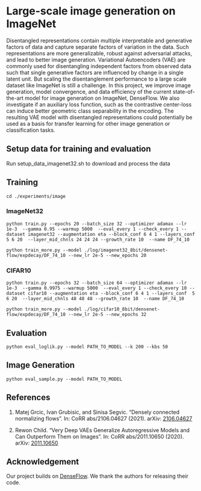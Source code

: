 # Large-scale image generation on ImageNet

Disentangled representations contain multiple interpretable and generative factors of data and capture separate factors of variation in the data. Such representations are more generalizable, robust against adversarial attacks, and lead to better image generation. Variational Autoencoders (VAE) are commonly used for disentangling independent factors from observed data such that single generative factors are influenced by change in a single latent unit. But scaling the disentanglement performance to a large scale dataset like ImageNet is still a challenge. In this project, we  improve image generation, model convergence, and data efficiency of the current state-of-the-art model for image generation on ImageNet, DenseFlow. We also investigate if an auxiliary loss function, such as the contrastive center-loss can induce better geometric class separability in the encoding. The resulting VAE model with disentangled representations could potentially be used as a basis for transfer learning for other image generation or classification tasks.

## Setup data for training and evaluation
Run setup_data_imagenet32.sh to download and process the data 

## Training

```
cd ./experiments/image
```

### ImageNet32
```
python train.py --epochs 20 --batch_size 32 --optimizer adamax --lr 1e-3  --gamma 0.95 --warmup 5000  --eval_every 1 --check_every 1 --dataset imagenet32 --augmentation eta --block_conf 6 4 1 --layers_conf  5 6 20  --layer_mid_chnls 24 24 24 --growth_rate 10  --name DF_74_10
```

```
python train_more.py --model ./log/imagenet32_8bit/densenet-flow/expdecay/DF_74_10 --new_lr 2e-5 --new_epochs 20
```

### CIFAR10
```
python train.py --epochs 32 --batch_size 64 --optimizer adamax --lr 1e-3  --gamma 0.9975 --warmup 5000  --eval_every 1 --check_every 10 --dataset cifar10 --augmentation eta --block_conf 6 4 1 --layers_conf  5 6 20  --layer_mid_chnls 48 48 48 --growth_rate 10  --name DF_74_10
```

```
python train_more.py --model ./log/cifar10_8bit/densenet-flow/expdecay/DF_74_10 --new_lr 2e-5 --new_epochs 32
```

## Evaluation
```
python eval_loglik.py --model PATH_TO_MODEL --k 200 --kbs 50
```

## Image Generation
```
python eval_sample.py --model PATH_TO_MODEL
```


## References
1. Matej Grcic, Ivan Grubisic, and Sinisa Segvic. “Densely connected normalizing flows”. In: CoRR abs/2106.04627 (2021). arXiv: [2106.04627](https://arxiv.org/abs/2106.04627)

2. Rewon Child. “Very Deep VAEs Generalize Autoregressive Models and Can Outperform Them on Images”. In: CoRR abs/2011.10650 (2020). arXiv: [2011.10650](https://arxiv.org/abs/2011.10650)


## Acknowledgement
Our project builds on [DenseFlow](https://github.com/matejgrcic/DenseFlow). We thank the authors for releasing their code.

